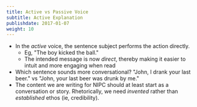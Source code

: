 ```yaml
---
title: Active vs Passive Voice
subtitle: Active Explanation
publishdate: 2017-01-07
weight: 10
---
```


* In the *active* voice, the sentence subject performs the action directly.
    * Eg, "The boy kicked the ball."
    * The intended message is now *direct*, thereby making it easier to intuit and more engaging when read
* Which sentence sounds more conversational? "John, I drank your last beer." vs "John, your last beer was drunk by me."
* The content we are writing for NIPC should at least start as a conversation or story. Rhetorically, we need *invented* rather than *established* ethos (ie, credibility).